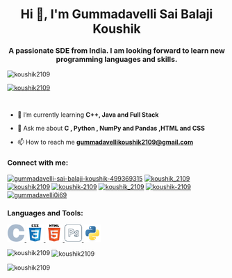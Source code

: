 <h1 align="center">Hi 👋, I'm Gummadavelli Sai Balaji Koushik</h1>
<h3 align="center">A passionate SDE from India. I am looking forward to learn new programming languages and skills.</h3>

<p align="left"> <img src="https://komarev.com/ghpvc/?username=koushik2109&label=Profile%20views&color=0e75b6&style=flat" alt="koushik2109" /> </p>

<p align="left"> <a href="https://github.com/ryo-ma/github-profile-trophy"><img src="https://github-profile-trophy.vercel.app/?username=koushik2109" alt="koushik2109" /></a> </p>

<p align="left"> <a href="https://twitter.com/" target="blank"><img src="https://img.shields.io/twitter/follow/?logo=twitter&style=for-the-badge" alt="" /></a> </p>

- 🌱 I’m currently learning **C++, Java and Full Stack**

- 💬 Ask me about **C , Python , NumPy and Pandas ,HTML and CSS**

- 📫 How to reach me **gummadavellikoushik2109@gmail.com**

<h3 align="left">Connect with me:</h3>
<p align="left">
<a href="https://linkedin.com/in/gummadavelli-sai-balaji-koushik-499369315" target="blank"><img align="center" src="https://raw.githubusercontent.com/rahuldkjain/github-profile-readme-generator/master/src/images/icons/Social/linked-in-alt.svg" alt="gummadavelli-sai-balaji-koushik-499369315" height="30" width="40" /></a>
<a href="https://instagram.com/koushik_2109" target="blank"><img align="center" src="https://raw.githubusercontent.com/rahuldkjain/github-profile-readme-generator/master/src/images/icons/Social/instagram.svg" alt="koushik_2109" height="30" width="40" /></a>
<a href="https://www.codechef.com/users/koushik2109" target="blank"><img align="center" src="https://cdn.jsdelivr.net/npm/simple-icons@3.1.0/icons/codechef.svg" alt="koushik2109" height="30" width="40" /></a>
<a href="https://www.hackerrank.com/koushik-2109" target="blank"><img align="center" src="https://raw.githubusercontent.com/rahuldkjain/github-profile-readme-generator/master/src/images/icons/Social/hackerrank.svg" alt="koushik-2109" height="30" width="40" /></a>
<a href="https://codeforces.com/profile/koushik_2109" target="blank"><img align="center" src="https://raw.githubusercontent.com/rahuldkjain/github-profile-readme-generator/master/src/images/icons/Social/codeforces.svg" alt="koushik_2109" height="30" width="40" /></a>
<a href="https://www.leetcode.com/koushik-2109" target="blank"><img align="center" src="https://raw.githubusercontent.com/rahuldkjain/github-profile-readme-generator/master/src/images/icons/Social/leet-code.svg" alt="koushik-2109" height="30" width="40" /></a>
<a href="https://auth.geeksforgeeks.org/user/gummadavelli0i69" target="blank"><img align="center" src="https://raw.githubusercontent.com/rahuldkjain/github-profile-readme-generator/master/src/images/icons/Social/geeks-for-geeks.svg" alt="gummadavelli0i69" height="30" width="40" /></a>
</p>

<h3 align="left">Languages and Tools:</h3>
<p align="left"> <a href="https://www.cprogramming.com/" target="_blank" rel="noreferrer"> <img src="https://raw.githubusercontent.com/devicons/devicon/master/icons/c/c-original.svg" alt="c" width="40" height="40"/> </a> <a href="https://www.w3schools.com/css/" target="_blank" rel="noreferrer"> <img src="https://raw.githubusercontent.com/devicons/devicon/master/icons/css3/css3-original-wordmark.svg" alt="css3" width="40" height="40"/> </a> <a href="https://www.w3.org/html/" target="_blank" rel="noreferrer"> <img src="https://raw.githubusercontent.com/devicons/devicon/master/icons/html5/html5-original-wordmark.svg" alt="html5" width="40" height="40"/> </a> <a href="https://www.photoshop.com/en" target="_blank" rel="noreferrer"> <img src="https://raw.githubusercontent.com/devicons/devicon/master/icons/photoshop/photoshop-line.svg" alt="photoshop" width="40" height="40"/> </a> <a href="https://www.python.org" target="_blank" rel="noreferrer"> <img src="https://raw.githubusercontent.com/devicons/devicon/master/icons/python/python-original.svg" alt="python" width="40" height="40"/> </a> </p>

<p><img align="left" src="https://github-readme-stats.vercel.app/api/top-langs?username=koushik2109&show_icons=true&locale=en&layout=compact" alt="koushik2109" /></p>

<p>&nbsp;<img align="center" src="https://github-readme-stats.vercel.app/api?username=koushik2109&show_icons=true&locale=en" alt="koushik2109" /></p>

<p><img align="center" src="https://github-readme-streak-stats.herokuapp.com/?user=koushik2109&" alt="koushik2109" /></p>



<!--
**koushik2109/koushik2109** is a ✨ _special_ ✨ repository because its `README.md` (this file) appears on your GitHub profile.

Here are some ideas to get you started:

- 🔭 I’m currently working on ...
- 🌱 I’m currently learning ...
- 👯 I’m looking to collaborate on ...
- 🤔 I’m looking for help with ...
- 💬 Ask me about ...
- 📫 How to reach me: ...
- 😄 Pronouns: ...
- ⚡ Fun fact: ...
-->
